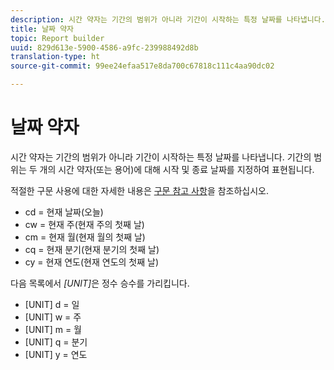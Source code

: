 ```yaml
---
description: 시간 약자는 기간의 범위가 아니라 기간이 시작하는 특정 날짜를 나타냅니다. 기간의 범위는 두 개의 시간 약자(또는 용어)에 대해 시작 및 종료 날짜를 지정하여 표현됩니다.
title: 날짜 약자
topic: Report builder
uuid: 829d613e-5900-4586-a9fc-239988492d8b
translation-type: ht
source-git-commit: 99ee24efaa517e8da700c67818c111c4aa90dc02

---
```



# 날짜 약자

시간 약자는 기간의 범위가 아니라 기간이 시작하는 특정 날짜를 나타냅니다. 기간의 범위는 두 개의 시간 약자(또는 용어)에 대해 시작 및 종료 날짜를 지정하여 표현됩니다.

적절한 구문 사용에 대한 자세한 내용은 [구문 참고 사항](/help/analyze/report-builder/data-requests/configuring-report-dates/c-customized-date-expressions/examples-of-date-ranges-using-customized-expressions.md#section_555D6563B2D94FA3BDD801DC0B8C289D)을 참조하십시오.

* cd = 현재 날짜(오늘)
* cw = 현재 주(현재 주의 첫째 날)
* cm = 현재 월(현재 월의 첫째 날)
* cq = 현재 분기(현재 분기의 첫째 날)
* cy = 현재 연도(현재 연도의 첫째 날)

다음 목록에서 *[UNIT]*&#x200B;은 정수 승수를 가리킵니다.

* [UNIT] d = 일
* [UNIT] w = 주
* [UNIT] m = 월
* [UNIT] q = 분기
* [UNIT] y = 연도
